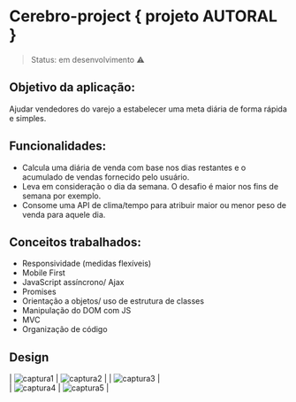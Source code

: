 # Cerebro-project { projeto AUTORAL }

> Status: em desenvolvimento :warning:

<h2> Objetivo da aplicação:</h2>

Ajudar vendedores do varejo a estabelecer uma meta diária de forma rápida e simples.

<h2> Funcionalidades:</h2>

- Calcula uma diária de venda com base nos dias restantes e o acumulado de vendas fornecido pelo usuário.
- Leva em consideração o dia da semana. O desafio é maior nos fins de semana por exemplo.
- Consome uma API de clima/tempo para atribuir maior ou menor peso de venda para aquele dia.

<h2> Conceitos trabalhados:</h2>

- Responsividade (medidas flexíveis)
- Mobile First
- JavaScript assíncrono/ Ajax
- Promises
- Orientação a objetos/ uso de estrutura de classes
- Manipulação do DOM com JS
- MVC
- Organização de código


<h2> Design </h2>




| ![captura1](https://user-images.githubusercontent.com/69495523/89857639-016f1300-db73-11ea-8ccd-b137e2174188.png) | ![captura2](https://user-images.githubusercontent.com/69495523/89857641-0207a980-db73-11ea-9c3b-fa5138e80473.png) | 
| ![captura3](https://user-images.githubusercontent.com/69495523/89857643-0338d680-db73-11ea-9298-36aefdce8665.png) |  
| ![captura4](https://user-images.githubusercontent.com/69495523/89857645-046a0380-db73-11ea-9f9f-14011956abae.png) | ![captura5](https://user-images.githubusercontent.com/69495523/89857646-05029a00-db73-11ea-9204-66a17e28dc7a.png) |  




